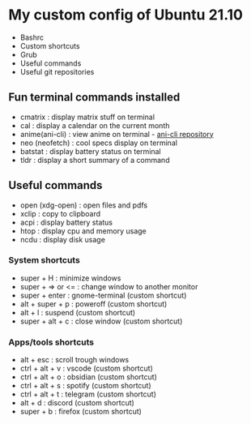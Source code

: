 # My custom config of Ubuntu 21.10

- Bashrc
- Custom shortcuts
- Grub
- Useful commands
- Useful git repositories

## Fun terminal commands installed

- cmatrix : display matrix stuff on terminal
- cal : display a calendar on the current month
- anime(ani-cli) : view anime on terminal - [ani-cli repository](https://github.com/pystardust/ani-cli)
- neo (neofetch) : cool specs display on terminal
- batstat : display battery status on terminal
- tldr : display a short summary of a command

## Useful commands

- open (xdg-open) : open files and pdfs
- xclip : copy to clipboard
- acpi : display battery status
- htop : display cpu and memory usage
- ncdu : display disk usage

### System shortcuts

- super + H : minimize windows
- super + => or <= : change window to another monitor
- super + enter : gnome-terminal (custom shortcut)
- alt + super + p : poweroff (custom shortcut)
- alt + l : suspend (custom shortcut)
- super + alt + c : close window (custom shortcut)

### Apps/tools shortcuts

- alt + esc : scroll trough windows
- ctrl + alt + v : vscode (custom shortcut)
- ctrl + alt + o : obsidian (custom shortcut)
- ctrl + alt + s : spotify (custom shortcut)
- ctrl + alt + t : telegram (custom shortcut)
- alt + d : discord (custom shortcut)
- super + b : firefox (custom shortcut)

